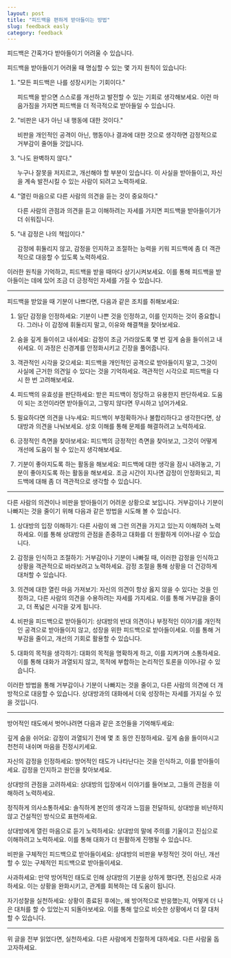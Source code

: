 ```yaml
---
layout: post
title: "피드백을 편하게 받아들이는 방법"
slug: feedback easly
category: feedback
---
```


피드백은 간혹가다 받아들이기 어려울 수 있습니다.

피드백을 받아들이기 어려울 때 명심할 수 있는 몇 가지 원칙이 있습니다:

1. "모든 피드백은 나를 성장시키는 기회이다."

    피드백을 받으면 스스로를 개선하고 발전할 수 있는 기회로 생각해보세요. 이런 마음가짐을 가지면 피드백을 더 적극적으로 받아들일 수 있습니다.

2. "비판은 내가 아닌 내 행동에 대한 것이다."

    비판을 개인적인 공격이 아닌, 행동이나 결과에 대한 것으로 생각하면 감정적으로 거부감이 줄어들 것입니다.

3. "나도 완벽하지 않다."

    누구나 잘못을 저지르고, 개선해야 할 부분이 있습니다. 이 사실을 받아들이고, 자신을 계속 발전시킬 수 있는 사람이 되려고 노력하세요.

4. "열린 마음으로 다른 사람의 의견을 듣는 것이 중요하다."

    다른 사람의 관점과 의견을 듣고 이해하려는 자세를 가지면 피드백을 받아들이기가 더 쉬워집니다.

5. "내 감정은 나의 책임이다."

    감정에 휘둘리지 않고, 감정을 인지하고 조절하는 능력을 키워 피드백에 좀 더 객관적으로 대응할 수 있도록 노력하세요.

이러한 원칙을 기억하고, 피드백을 받을 때마다 상기시켜보세요. 이를 통해 피드백을 받아들이는 데에 있어 조금 더 긍정적인 자세를 가질 수 있습니다.


---

피드백을 받았을 때 기분이 나쁘다면, 다음과 같은 조치를 취해보세요:

1. 일단 감정을 인정하세요: 기분이 나쁜 것을 인정하고, 이를 인지하는 것이 중요합니다. 그러나 이 감정에 휘둘리지 말고, 이유와 해결책을 찾아보세요.

2. 숨을 깊게 들이쉬고 내쉬세요: 감정이 조금 가라앉도록 몇 번 깊게 숨을 들이쉬고 내쉬세요. 이 과정은 신경계를 안정화시키고 긴장을 풀어줍니다.

3. 객관적인 시각을 갖으세요: 피드백을 개인적인 공격으로 받아들이지 말고, 그것이 사실에 근거한 의견일 수 있다는 것을 기억하세요. 객관적인 시각으로 피드백을 다시 한 번 고려해보세요.

4. 피드백의 유효성을 판단하세요: 받은 피드백이 정당하고 유용한지 판단하세요. 도움이 되는 조언이라면 받아들이고, 그렇지 않다면 무시하고 넘어가세요.

5. 필요하다면 의견을 나누세요: 피드백이 부정확하거나 불합리하다고 생각한다면, 상대방과 의견을 나눠보세요. 상호 이해를 통해 문제를 해결하려고 노력하세요.

6. 긍정적인 측면을 찾아보세요: 피드백의 긍정적인 측면을 찾아보고, 그것이 어떻게 개선에 도움이 될 수 있는지 생각해보세요.

7. 기분이 좋아지도록 하는 활동을 해보세요: 피드백에 대한 생각을 잠시 내려놓고, 기분이 좋아지도록 하는 활동을 해보세요. 조금 시간이 지나면 감정이 안정화되고, 피드백에 대해 좀 더 객관적으로 생각할 수 있습니다.

---

다른 사람의 의견이나 비판을 받아들이기 어려운 상황으로 보입니다. 거부감이나 기분이 나빠지는 것을 줄이기 위해 다음과 같은 방법을 시도해 볼 수 있습니다.

1. 상대방의 입장 이해하기: 다른 사람이 왜 그런 의견을 가지고 있는지 이해하려 노력하세요. 이를 통해 상대방의 관점을 존중하고 대화를 더 원활하게 이어나갈 수 있습니다.

2. 감정을 인식하고 조절하기: 거부감이나 기분이 나빠질 때, 이러한 감정을 인식하고 상황을 객관적으로 바라보려고 노력하세요. 감정 조절을 통해 상황을 더 건강하게 대처할 수 있습니다.

3. 의견에 대한 열린 마음 가져보기: 자신의 의견이 항상 옳지 않을 수 있다는 것을 인정하고, 다른 사람의 의견을 수용하려는 자세를 가지세요. 이를 통해 거부감을 줄이고, 더 폭넓은 시각을 갖게 됩니다.

4. 비판을 피드백으로 받아들이기: 상대방의 반대 의견이나 부정적인 이야기를 개인적인 공격으로 받아들이지 않고, 성장을 위한 피드백으로 받아들이세요. 이를 통해 거부감을 줄이고, 개선의 기회로 활용할 수 있습니다.

5. 대화의 목적을 생각하기: 대화의 목적을 명확하게 하고, 이를 지켜가며 소통하세요. 이를 통해 대화가 과열되지 않고, 목적에 부합하는 논리적인 토론을 이어나갈 수 있습니다.

이러한 방법을 통해 거부감이나 기분이 나빠지는 것을 줄이고, 다른 사람의 의견에 더 개방적으로 대응할 수 있습니다. 상대방과의 대화에서 더욱 성장하는 자세를 가지실 수 있을 것입니다.

---

방어적인 태도에서 벗어나려면 다음과 같은 조언들을 기억해두세요:

깊게 숨을 쉬어요: 감정이 과열되기 전에 몇 초 동안 진정하세요. 깊게 숨을 들이마시고 천천히 내쉬며 마음을 진정시키세요.

자신의 감정을 인정하세요: 방어적인 태도가 나타난다는 것을 인식하고, 이를 받아들이세요. 감정을 인지하고 원인을 찾아보세요.

상대방의 관점을 고려하세요: 상대방의 입장에서 이야기를 들어보고, 그들의 관점을 이해하려 노력하세요.

정직하게 의사소통하세요: 솔직하게 본인의 생각과 느낌을 전달하되, 상대방을 비난하지 않고 건설적인 방식으로 표현하세요.

상대방에게 열린 마음으로 듣기 노력하세요: 상대방의 말에 주의를 기울이고 진심으로 이해하려고 노력하세요. 이를 통해 대화가 더 원활하게 진행될 수 있습니다.

비판을 구체적인 피드백으로 받아들이세요: 상대방의 비판을 부정적인 것이 아닌, 개선할 수 있는 구체적인 피드백으로 받아들이세요.

사과하세요: 만약 방어적인 태도로 인해 상대방의 기분을 상하게 했다면, 진심으로 사과하세요. 이는 상황을 완화시키고, 관계를 회복하는 데 도움이 됩니다.

자기성찰을 실천하세요: 상황이 종료된 후에는, 왜 방어적으로 반응했는지, 어떻게 더 나은 대처를 할 수 있었는지 되돌아보세요. 이를 통해 앞으로 비슷한 상황에서 더 잘 대처할 수 있습니다.

---

위 글을 전부 읽었다면, 실천하세요.
다른 사람에게 친절하게 대하세요.
다른 사람울 돕고자하세요.
